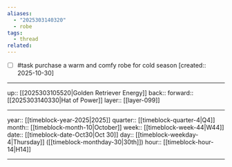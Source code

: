 ```yaml
---
aliases:
  - "2025303140320"
  - robe
tags:
  - thread
related:
---
```


- [ ] #task purchase a warm and comfy robe for cold season  [created:: 2025-10-30]

***

up:: [[2025303105520|Golden Retriever Energy]]
back:: 
forward:: [[2025303140330|Hat of Power]]
layer:: [[layer-099]]

***

year:: [[timeblock-year-2025|2025]]
quarter:: [[timeblock-quarter-4|Q4]]
month:: [[timeblock-month-10|October]]
week:: [[timeblock-week-44|W44]]
date:: [[timeblock-date-Oct30|Oct 30]]
day:: [[timeblock-weekday-4|Thursday]] ([[timeblock-monthday-30|30th]])
hour:: [[timeblock-hour-14|H14]]

***
